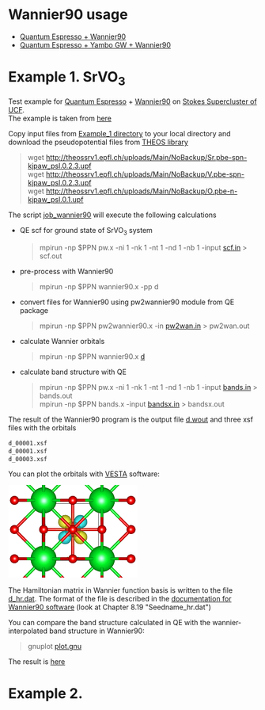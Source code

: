 # Wannier90 usage

- [Quantum Espresso + Wannier90](#example-1-srvo3)
- [Quantum Espresso + Yambo GW + Wannier90](#example-2)

# Example 1. SrVO<sub>3</sub>

Test example for [Quantum Espresso](https://www.quantum-espresso.org/) + [Wannier90](http://www.wannier.org/) on [Stokes Supercluster of UCF](https://arcc.ist.ucf.edu/).  
The example is taken from [here](https://issp-center-dev.github.io/DCore/master/tutorial/srvo3/qe/qe.html)

Copy input files from [Example_1 directory](Example_1) to your local directory and download the pseudopotential files from [THEOS library](http://theossrv1.epfl.ch/Main/Pseudopotentials)

> wget http://theossrv1.epfl.ch/uploads/Main/NoBackup/Sr.pbe-spn-kjpaw_psl.0.2.3.upf   
> wget http://theossrv1.epfl.ch/uploads/Main/NoBackup/V.pbe-spn-kjpaw_psl.0.2.3.upf   
> wget http://theossrv1.epfl.ch/uploads/Main/NoBackup/O.pbe-n-kjpaw_psl.0.1.upf   


The script [job_wannier90](Example_1/job_wannier90)  will execute the following calculations  

- QE scf for ground state of SrVO<sub>3</sub> system
     > mpirun -np $PPN pw.x -ni 1 -nk 1 -nt 1 -nd 1 -nb 1 -input [scf.in](Example_1/scf.in) > scf.out   
- pre-process with Wannier90   
     > mpirun   -np $PPN  wannier90.x -pp d    
- convert files for Wannier90 using pw2wannier90 module from QE package   
     > mpirun   -np $PPN  pw2wannier90.x -in [pw2wan.in](Example_1/pw2wan.in) > pw2wan.out
- calculate Wannier orbitals
     > mpirun   -np $PPN  wannier90.x [d ](Example_1/d.win)   
- calculate band structure with QE  
     > mpirun -np $PPN pw.x -ni 1 -nk 1 -nt 1 -nd 1 -nb 1 -input [bands.in](Example_1/bands.in) > bands.out    
     > mpirun -np $PPN bands.x  -input [bandsx.in](Example_1/bandsx.in) > bandsx.out   

The result of the Wannier90 program is the output file [d.wout](Example_1/results/d.wout) and three xsf files with the orbitals  
```  
d_00001.xsf   
d_00001.xsf   
d_00003.xsf   
```   
You can plot the orbitals with [VESTA](https://jp-minerals.org/vesta/en/) software:

![GitHub Logo](Example_1/results/d_00003_1.png)
   
The Hamiltonian matrix in Wannier function basis is written to the file [d_hr.dat](Example_1/results/d_hr.dat). The format of the file is described in the [documentation for Wannier90 software](https://github.com/wannier-developers/wannier90/raw/v3.1.0/doc/compiled_docs/user_guide.pdf) (look at Chapter 8.19 "Seedname_hr.dat")

You can compare the band structure calculated in QE with the wannier-interpolated band structure in Wannier90:
 > gnuplot [plot.gnu](Example_1/results/plot.gnu)   

The result is [here](Example_1/results/Band_QE_vs_Wannier.pdf)

# Example 2. 
